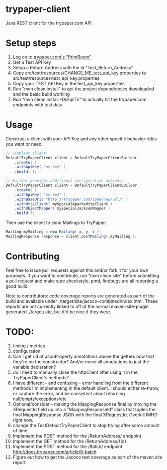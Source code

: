 # trypaper-client
Java REST client for the trypaper.com API

# Setup steps
1. Log on to [trypaper.com's "PrintRoom"](https://www.trypaper.com/Authentication)
2. Get a Test API Key 
3. Setup a Return Address with the id "Test_Return_Address"
4. Copy src/test/resources/CHANGE_ME_test_api_key.properties to src/test/resources/test_api_key.properties
5. Copy your TEST API Key in the test_api_key.properties
6. Run "mvn clean install" to get the project dependencies downloaded and the basic build working
7. Run "mvn clean install -DskipITs" to actually hit the trypaper.com endpoints with test data.

# Usage
Construct a client with your API Key and any other specific behavior rides you want or need:
```Java
// Simplest client:
DefaultTryPaperClient client = DefaultTryPaperClientBuilder
    .create( )
    .withApiKey( "my key" )
    .build( );

// Builder provides additional configuration options:
DefaultTryPaperClient client = DefaultTryPaperClientBuilder
    .create( )
    .withApiKey( "my key" )
    .withBaseUri( "http://trypaper.com/some/new/url/" )
    .withHttpClient( mySpecialApacheHttpClient )
    .withObjectMapper( mySpecialJacksonMapper )
    .build();
```

Then use the client to send Mailings to TryPaper:
```Java
Mailing myMailing = new Mailing( x, y, z );
MailingResponse response = client.postMailing( myMailing );
```

# Contributing
Feel free to issue pull requests against this and/or fork it for your own purposes.  If you want to contirbute, run "mvn clean site" before submitting a pull request and make sure checkstyle, pmd, findbugs are all reporting a good build.

Note to contributors: code coverage reports are generated as part of the build and available under ./target/site/jacoco-combined/index.html.  These reports are not currently linked to off of the normal maven-site-plugin generated ./target/site, but it'd be nice if they were.

# TODO:
2. timing / metrics
3. configuration
6. Can I get rid of JsonProperty annotations above the getters now that they're on the constructor?  And/or move all annotations
to just the variable declaration?
8. do I need to manually close the httpClient after using it in the TryPaperClient's methods?
12. I have different - and confusing - error handling from the different methods I'm implementing in the default client.
    I should either re-throw, or capture the error, and be consistent about returning null/empty/exceptions/etc
13. Optional/consider - making the MappingResponse final by moving the XRequestId field up into a "MappingResponseId" class
    that tuples the final MappingResponse JSON with the final XRequestId.  Overkill IMHO right now.
19. change the TestDefaultTryPaperClient to stop trying after some amount of time
21. Implement the POST method for the /ReturnAddress/ endpoint
22. Implement the GET method for the /ReturnAddress/{Id}
23. Implement the POST method for the /Batch/ endpoint http://docs.trypaper.com/article/9-batch 
24. Figure out how to get the Jacoco test coverage as part of the maven site report
